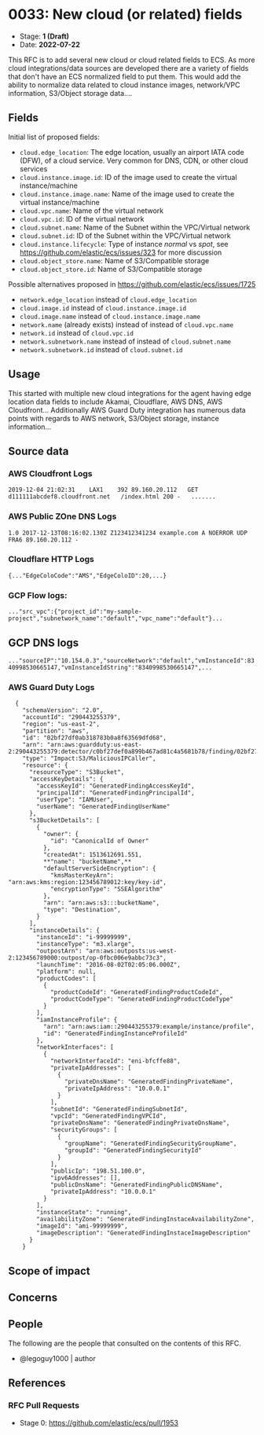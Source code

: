 # 0033: New cloud (or related) fields
<!-- Leave this ID at 0000. The ECS team will assign a unique, contiguous RFC number upon merging the initial stage of this RFC. -->

- Stage: **1 (Draft)** <!-- Update to reflect target stage. See https://elastic.github.io/ecs/stages.html -->
- Date: **2022-07-22** <!-- The ECS team sets this date at merge time. This is the date of the latest stage advancement. -->

<!--
As you work on your RFC, use the "Stage N" comments to guide you in what you should focus on, for the stage you're targeting.
Feel free to remove these comments as you go along.
-->

<!--
Stage 0: Provide a high level summary of the premise of these changes. Briefly describe the nature, purpose, and impact of the changes. ~2-5 sentences.
-->

This RFC is to add several new cloud or cloud related fields to ECS.  As more cloud integrations/data sources are developed there are a variety of fields that don't have an ECS normalized field to put them. This would add the ability to normalize data related to cloud instance images, network/VPC information, S3/Object storage data....

<!--
Stage 1: If the changes include field additions or modifications, please create a folder titled as the RFC number under rfcs/text/. This will be where proposed schema changes as standalone YAML files or extended example mappings and larger source documents will go as the RFC is iterated upon.
-->

<!--
Stage X: Provide a brief explanation of why the proposal is being marked as abandoned. This is useful context for anyone revisiting this proposal or considering similar changes later on.
-->

## Fields

Initial list of proposed fields:

* `cloud.edge_location`: The edge location, usually an airport IATA code (DFW), of a cloud service. Very common for DNS, CDN, or other cloud services
* `cloud.instance.image.id`: ID of the image used to create the virtual instance/machine
* `cloud.instance.image.name`: Name of the image used to create the virtual instance/machine
* `cloud.vpc.name`: Name of the virtual network
* `cloud.vpc.id`: ID of the virtual network
* `cloud.subnet.name`: Name of the Subnet within the VPC/Virtual network
* `cloud.subnet.id`: ID of the Subnet within the VPC/Virtual network
* `cloud.instance.lifecycle`: Type of instance *normal* vs *spot*, see https://github.com/elastic/ecs/issues/323 for more discussion
* `cloud.object_store.name`: Name of S3/Compatible storage
* `cloud.object_store.id`: Name of S3/Compatible storage


Possible alternatives proposed in https://github.com/elastic/ecs/issues/1725
* `network.edge_location` instead of `cloud.edge_location`
* `cloud.image.id` instead of `cloud.instance.image.id`
* `cloud.image.name` instead of `cloud.instance.image.name`
* `network.name` (already exists) instead of  instead of `cloud.vpc.name`
* `network.id` instead of `cloud.vpc.id`
* `network.subnetwork.name` instead of  instead of `cloud.subnet.name`
* `network.subnetwork.id` instead of `cloud.subnet.id`

<!--
Stage 1: Describe at a high level how this change affects fields. Include new or updated yml field definitions for all of the essential fields in this draft. While not exhaustive, the fields documented here should be comprehensive enough to deeply evaluate the technical considerations of this change. The goal here is to validate the technical details for all essential fields and to provide a basis for adding experimental field definitions to the schema. Use GitHub code blocks with yml syntax formatting, and add them to the corresponding RFC folder.
-->



<!--
Stage 2: Add or update all remaining field definitions. The list should now be exhaustive. The goal here is to validate the technical details of all remaining fields and to provide a basis for releasing these field definitions as beta in the schema. Use GitHub code blocks with yml syntax formatting, and add them to the corresponding RFC folder.
-->

## Usage
This started with multiple new cloud integrations for the agent having edge location data fields to include Akamai, Cloudflare, AWS DNS, AWS Cloudfront...  Additionally AWS Guard Duty integration has numerous data points with regards to AWS network, S3/Object storage, instance information...

<!--
Stage 1: Describe at a high-level how these field changes will be used in practice. Real world examples are encouraged. The goal here is to understand how people would leverage these fields to gain insights or solve problems. ~1-3 paragraphs.
-->

## Source data
### AWS Cloudfront Logs
`2019-12-04	21:02:31	LAX1	392	89.160.20.112	GET	d111111abcdef8.cloudfront.net	/index.html	200	-	.......`
### AWS Public ZOne DNS Logs
`1.0 2017-12-13T08:16:02.130Z Z123412341234 example.com A NOERROR UDP FRA6 89.160.20.112 -`
### Cloudflare HTTP Logs
`{..."EdgeColoCode":"AMS","EdgeColoID":20,...}`
### GCP Flow logs:
`..."src_vpc":{"project_id":"my-sample-project","subnetwork_name":"default","vpc_name":"default"}...`
## GCP DNS logs
`..."sourceIP":"10.154.0.3","sourceNetwork":"default","vmInstanceId":8340998530665147,"vmInstanceIdString":"8340998530665147",...`
### AWS Guard Duty Logs
```
  {
    "schemaVersion": "2.0",
    "accountId": "290443255379",
    "region": "us-east-2",
    "partition": "aws",
    "id": "02bf27df0ab318783b0a8f63569dfd68",
    "arn": "arn:aws:guardduty:us-east-2:290443255379:detector/c0bf27def0a899b467ad81c4a5681b78/finding/02bf27df0ab318783b0a8f63569dfd68",
    "type": "Impact:S3/MaliciousIPCaller",
    "resource": {
      "resourceType": "S3Bucket",
      "accessKeyDetails": {
        "accessKeyId": "GeneratedFindingAccessKeyId",
        "principalId": "GeneratedFindingPrincipalId",
        "userType": "IAMUser",
        "userName": "GeneratedFindingUserName"
      },
      "s3BucketDetails": [
        {
          "owner": {
            "id": "CanonicalId of Owner"
          },
          "createdAt": 1513612691.551,
          **"name": "bucketName",**
          "defaultServerSideEncryption": {
            "kmsMasterKeyArn": "arn:aws:kms:region:123456789012:key/key-id",
            "encryptionType": "SSEAlgorithm"
          },
          "arn": "arn:aws:s3:::bucketName",
          "type": "Destination",
        }
      ],
      "instanceDetails": {
        "instanceId": "i-99999999",
        "instanceType": "m3.xlarge",
        "outpostArn": "arn:aws:outposts:us-west-2:123456789000:outpost/op-0fbc006e9abbc73c3",
        "launchTime": "2016-08-02T02:05:06.000Z",
        "platform": null,
        "productCodes": [
          {
            "productCodeId": "GeneratedFindingProductCodeId",
            "productCodeType": "GeneratedFindingProductCodeType"
          }
        ],
        "iamInstanceProfile": {
          "arn": "arn:aws:iam::290443255379:example/instance/profile",
          "id": "GeneratedFindingInstanceProfileId"
        },
        "networkInterfaces": [
          {
            "networkInterfaceId": "eni-bfcffe88",
            "privateIpAddresses": [
              {
                "privateDnsName": "GeneratedFindingPrivateName",
                "privateIpAddress": "10.0.0.1"
              }
            ],
            "subnetId": "GeneratedFindingSubnetId",
            "vpcId": "GeneratedFindingVPCId",
            "privateDnsName": "GeneratedFindingPrivateDnsName",
            "securityGroups": [
              {
                "groupName": "GeneratedFindingSecurityGroupName",
                "groupId": "GeneratedFindingSecurityId"
              }
            ],
            "publicIp": "198.51.100.0",
            "ipv6Addresses": [],
            "publicDnsName": "GeneratedFindingPublicDNSName",
            "privateIpAddress": "10.0.0.1"
          }
        ],
        "instanceState": "running",
        "availabilityZone": "GeneratedFindingInstaceAvailabilityZone",
        "imageId": "ami-99999999",
        "imageDescription": "GeneratedFindingInstaceImageDescription"
      }
    }
```
<!--
Stage 1: Provide a high-level description of example sources of data. This does not yet need to be a concrete example of a source document, but instead can simply describe a potential source (e.g. nginx access log). This will ultimately be fleshed out to include literal source examples in a future stage. The goal here is to identify practical sources for these fields in the real world. ~1-3 sentences or unordered list.
-->

<!--
Stage 2: Included a real world example source document. Ideally this example comes from the source(s) identified in stage 1. If not, it should replace them. The goal here is to validate the utility of these field changes in the context of a real world example. Format with the source name as a ### header and the example document in a GitHub code block with json formatting, or if on the larger side, add them to the corresponding RFC folder.
-->

<!--
Stage 3: Add more real world example source documents so we have at least 2 total, but ideally 3. Format as described in stage 2.
-->

## Scope of impact

<!--
Stage 2: Identifies scope of impact of changes. Are breaking changes required? Should deprecation strategies be adopted? Will significant refactoring be involved? Break the impact down into:
 * Ingestion mechanisms (e.g. beats/logstash)
 * Usage mechanisms (e.g. Kibana applications, detections)
 * ECS project (e.g. docs, tooling)
The goal here is to research and understand the impact of these changes on users in the community and development teams across Elastic. 2-5 sentences each.
-->

## Concerns

<!--
Stage 1: Identify potential concerns, implementation challenges, or complexity. Spend some time on this. Play devil's advocate. Try to identify the sort of non-obvious challenges that tend to surface later. The goal here is to surface risks early, allow everyone the time to work through them, and ultimately document resolution for posterity's sake.
-->

<!--
Stage 2: Document new concerns or resolutions to previously listed concerns. It's not critical that all concerns have resolutions at this point, but it would be helpful if resolutions were taking shape for the most significant concerns.
-->

<!--
Stage 3: Document resolutions for all existing concerns. Any new concerns should be documented along with their resolution. The goal here is to eliminate risk of churn and instability by ensuring all concerns have been addressed.
-->

## People

The following are the people that consulted on the contents of this RFC.

* @legoguy1000 | author

<!--
Who will be or has been consulted on the contents of this RFC? Identify authorship and sponsorship, and optionally identify the nature of involvement of others. Link to GitHub aliases where possible. This list will likely change or grow stage after stage.

e.g.:

* @Yasmina | author
* @Monique | sponsor
* @EunJung | subject matter expert
* @JaneDoe | grammar, spelling, prose
* @Mariana
-->


## References

<!-- Insert any links appropriate to this RFC in this section. -->

### RFC Pull Requests

<!-- An RFC should link to the PRs for each of it stage advancements. -->

* Stage 0: https://github.com/elastic/ecs/pull/1953

<!--
* Stage 1: https://github.com/elastic/ecs/pull/NNN
...
-->
